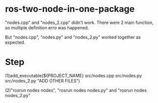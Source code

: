 # ros-two-node-in-one-package

"nodes.cpp" and "nodes_2.cpp" didn't work. There were 2 main function, so multiple definition erro was happened.

But "nodes.cpp", "nodes.py" and "nodes_2.py" worked together as expected.

# Step

(1)add_executable(${PROJECT_NAME} src/nodes.cpp src/nodes.py src/nodes_2.py "ADD OTHER FILES")

(2)"rosrun nodes nodes", "rosrun nodes nodes.py" and "rosrun nodes nodes_2.py"
